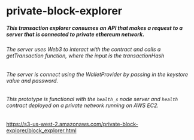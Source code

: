 # private-block-explorer

##### This transaction explorer consumes an API that makes a request to a server that is connected to private ethereum network.

###### The server uses Web3 to interact with the contract and calls a getTransaction function, where the input is the transactionHash 

###### The server is connect using the WalletProvider by passing in the keystore value and password.

###### This prototype is functional with the `health_s` node server and `health` contract deployed on a private network running on AWS EC2.

https://s3-us-west-2.amazonaws.com/private-block-explorer/block_explorer.html 

